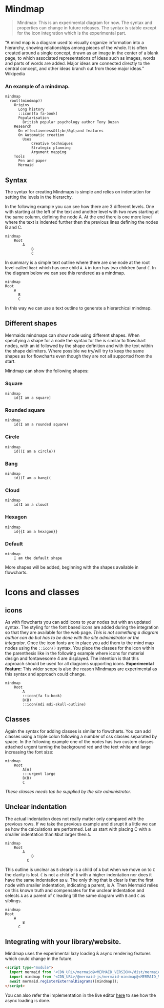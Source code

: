 
# Mindmap

> Mindmap: This is an experimental diagram for now. The syntax and
> properties can change in future releases. The syntax is stable except
> for the icon integration which is the experimental part.

“A mind map is a diagram used to visually organize information into a
hierarchy, showing relationships among pieces of the whole. It is often
created around a single concept, drawn as an image in the center of a
blank page, to which associated representations of ideas such as images,
words and parts of words are added. Major ideas are connected directly
to the central concept, and other ideas branch out from those major
ideas.” Wikipedia

### An example of a mindmap.

``` mermaid
mindmap
  root((mindmap))
    Origins
      Long history
      ::icon(fa fa-book)
      Popularisation
        British popular psychology author Tony Buzan
    Research
      On effectiveness&lt;br/&gt;and features
      On Automatic creation
        Uses
            Creative techniques
            Strategic planning
            Argument mapping
    Tools
      Pen and paper
      Mermaid

```

## Syntax

The syntax for creating Mindmaps is simple and relies on indentation for
setting the levels in the hierarchy.

In the following example you can see how there are 3 different levels.
One with starting at the left of the text and another level with two
rows starting at the same column, defining the node A. At the end there
is one more level where the text is indented further then the previous
lines defining the nodes B and C.

    mindmap
        Root
            A
                B
                C

In summary is a simple text outline where there are one node at the root
level called `Root` which has one child `A`. `A` in turn has two
children `B`and `C`. In the diagram below we can see this rendered as a
mindmap.

``` mermaid
mindmap
Root
    A
      B
      C
```

In this way we can use a text outline to generate a hierarchical
mindmap.

## Different shapes

Mermaids mindmaps can show node using different shapes. When specifying
a shape for a node the syntax for the is similar to flowchart nodes,
with an id followed by the shape definition and with the text within the
shape delimiters. Where possible we try/will try to keep the same shapes
as for flowcharts even though they are not all supported from the start.

Mindmap can show the following shapes:

### Square

``` mermaid
mindmap
    id[I am a square]
```

### Rounded square

``` mermaid
mindmap
    id(I am a rounded square)
```

### Circle

``` mermaid
mindmap
    id((I am a circle))
```

### Bang

``` mermaid
mindmap
    id))I am a bang((
```

### Cloud

``` mermaid
mindmap
    id)I am a cloud(
```

### Hexagon

``` mermaid
mindmap
    id{{I am a hexagon}}
```

### Default

``` mermaid
mindmap
    I am the default shape
```

More shapes will be added, beginning with the shapes available in
flowcharts.

# Icons and classes

## icons

As with flowcharts you can add icons to your nodes but with an updated
syntax. The styling for the font based icons are added during the
integration so that they are available for the web page. *This is not
something a diagram author can do but has to be done with the site
administrator or the integrator*. Once the icon fonts are in place you
add them to the mind map nodes using the `::icon()` syntax. You place
the classes for the icon within the parenthesis like in the following
example where icons for material design and fontawesome 4 are displayed.
The intention is that this approach should be used for all diagrams
supporting icons. **Experimental feature:** This wider scope is also the
reason Mindmaps are experimental as this syntax and approach could
change.

``` mermaid
mindmap
    Root
        A
        ::icon(fa fa-book)
        B(B)
        ::icon(mdi mdi-skull-outline)
```

## Classes

Again the syntax for adding classes is similar to flowcharts. You can
add classes using a triple colon following a number of css classes
separated by space. In the following example one of the nodes has two
custom classes attached urgent turning the background red and the text
white and large increasing the font size:

``` mermaid
mindmap
    Root
        A[A]
        :::urgent large
        B(B)
        C
```

*These classes needs top be supplied by the site administrator.*

## Unclear indentation

The actual indentation does not really matter only compared with the
previous rows. If we take the previous example and disrupt it a little
we can se how the calculations are performed. Let us start with placing
C with a smaller indentation than `B`but larger then `A`.

    mindmap
        Root
            A
                B
              C

This outline is unclear as `B` clearly is a child of `A` but when we
move on to `C` the clarity is lost. `C` is not a child of `B` with a
higher indentation nor does it have the same indentation as `B`. The
only thing that is clear is that the first node with smaller
indentation, indicating a parent, is A. Then Mermaid relies on this
known truth and compensates for the unclear indentation and selects `A`
as a parent of `C` leading till the same diagram with `B` and `C` as
siblings.

``` mermaid
mindmap
Root
    A
        B
      C
```

## Integrating with your library/website.

Mindmap uses the experimental lazy loading & async rendering features
which could change in the future.

``` html
<script type="module">
  import mermaid from '<CDN_URL>/mermaid@<MERMAID_VERSION>/dist/mermaid.esm.min.mjs';
  import mindmap from '<CDN_URL>/@mermaid-js/mermaid-mindmap@<MERMAID_VERSION>/dist/mermaid-mindmap.esm.min.mjs';
  await mermaid.registerExternalDiagrams([mindmap]);
</script>
```

You can also refer the implementation in the live editor
[here](https://github.com/mermaid-js/mermaid-live-editor/blob/fcf53c98c25604c90a218104268c339be53035a6/src/lib/util/mermaid.ts)
to see how the async loading is done.
